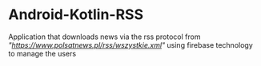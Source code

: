 # Android-Kotlin-RSS
Application that downloads news via the rss protocol from *"https://www.polsatnews.pl/rss/wszystkie.xml"* using firebase technology to manage the users
